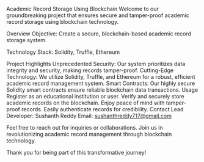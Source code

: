 Academic Record Storage Using Blockchain
Welcome to our groundbreaking project that ensures secure and tamper-proof academic record storage using blockchain technology.

Overview
Objective: Create a secure, blockchain-based academic record storage system.

Technology Stack: Solidity, Truffle, Ethereum

Project Highlights
Unprecedented Security: Our system prioritizes data integrity and security, making records tamper-proof.
Cutting-Edge Technology: We utilize Solidity, Truffle, and Ethereum for a robust, efficient academic record management system.
Smart Contracts: Our highly secure Solidity smart contracts ensure reliable blockchain data transactions.
Usage
Register as an educational institution or user.
Verify and securely store academic records on the blockchain.
Enjoy peace of mind with tamper-proof records.
Easily authenticate records for credibility.
Contact
Lead Developer: Sushanth Reddy
Email: sushanthreddy717@gmail.com

Feel free to reach out for inquiries or collaborations. Join us in revolutionizing academic record management through blockchain technology.

Thank you for being part of this transformative journey!

